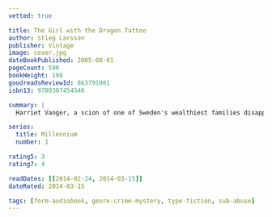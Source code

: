 ```yaml
---
vetted: true

title: The Girl with the Dragon Tattoo
author: Stieg Larsson
publisher: Vintage
image: cover.jpg
dateBookPublished: 2005-08-01
pageCount: 590
bookHeight: 198
goodreadsReviewId: 863791001
isbn13: 9780307454546

summary: |
  Harriet Vanger, a scion of one of Sweden's wealthiest families disappeared over forty years ago. All these years later, her aged uncle continues to seek the truth. He hires Mikael Blomkvist, a crusading journalist recently trapped by a libel conviction, to investigate. He is aided by the pierced and tattooed punk prodigy Lisbeth Salander. Together they tap into a vein of iniquity and corruption.

series:
  title: Millennium
  number: 1

rating5: 3
rating7: 4

readDates: [[2014-02-24, 2014-03-15]]
dateRated: 2014-03-15

tags: [form-audiobook, genre-crime-mystery, type-fiction, sub-abuse]
---
```

